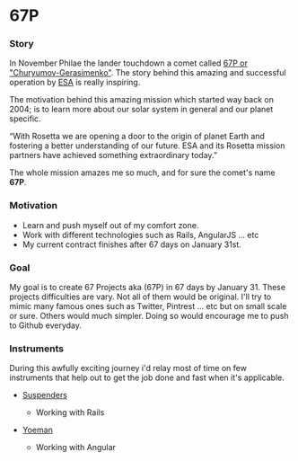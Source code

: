 # 67P

### Story
In November Philae the lander touchdown a comet called [67P or "Churyumov-Gerasimenko"](http://www.esa.int/Our_Activities/Space_Science/Rosetta/Comet_67P_Churyumov-Gerasimenko). The story behind this amazing and successful operation by [ESA](http://www.esa.int) is really inspiring. 

The motivation behind this amazing mission which started way back on 2004; is to learn more about our solar system in general and our planet specific. 

“With Rosetta we are opening a door to the origin of planet Earth and fostering a better understanding of our future. ESA and its Rosetta mission partners have achieved something extraordinary today.”

The whole mission amazes me so much, and for sure the comet's name **67P**.

### Motivation  
* Learn and push myself out of my comfort zone.
* Work with different technologies such as Rails, AngularJS ... etc
* My current contract finishes after 67 days on January 31st. 

### Goal
My goal is to create 67 Projects aka (67P) in 67 days by January 31. These projects difficulties are vary. Not all of them would be original. I'll try to mimic many famous ones such as Twitter, Pintrest ... etc but on small scale or sure. Others would much simpler. Doing so would encourage me to push to Github everyday.

### Instruments 
During this awfully exciting journey i'd relay most of time on few instruments that help out to get the job done and fast when it's applicable.

* [Suspenders](https://github.com/thoughtbot/suspenders)
	* Working with Rails

* [Yoeman](http://yeoman.io/)  
	* Working with Angular


